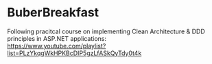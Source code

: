 # BuberBreakfast

Following pracitcal course on implementing Clean Architecture & DDD principles in ASP.NET applications:\
https://www.youtube.com/playlist?list=PLzYkqgWkHPKBcDIP5gzLfASkQyTdy0t4k
